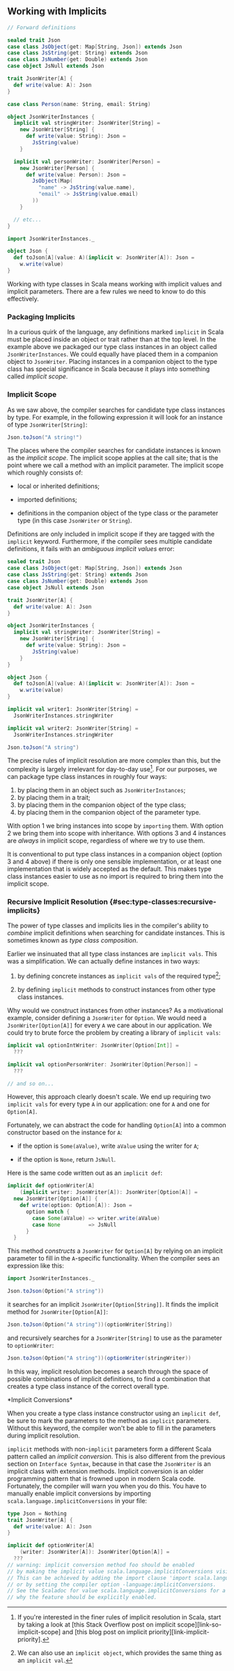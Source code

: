 ## Working with Implicits

```scala mdoc:invisible
// Forward definitions

sealed trait Json
case class JsObject(get: Map[String, Json]) extends Json
case class JsString(get: String) extends Json
case class JsNumber(get: Double) extends Json
case object JsNull extends Json

trait JsonWriter[A] {
  def write(value: A): Json
}

case class Person(name: String, email: String)

object JsonWriterInstances {
  implicit val stringWriter: JsonWriter[String] =
    new JsonWriter[String] {
      def write(value: String): Json =
        JsString(value)
    }

  implicit val personWriter: JsonWriter[Person] =
    new JsonWriter[Person] {
      def write(value: Person): Json =
        JsObject(Map(
          "name" -> JsString(value.name),
          "email" -> JsString(value.email)
        ))
    }

  // etc...
}

import JsonWriterInstances._

object Json {
  def toJson[A](value: A)(implicit w: JsonWriter[A]): Json =
    w.write(value)
}
```

Working with type classes in Scala means
working with implicit values and implicit parameters.
There are a few rules we need to know to do this effectively.


### Packaging Implicits

In a curious quirk of the language,
any definitions marked `implicit` in Scala must be placed
inside an object or trait rather than at the top level.
In the example above we packaged our type class instances
in an object called `JsonWriterInstances`.
We could equally have placed them
in a companion object to `JsonWriter`.
Placing instances in a companion object
to the type class has special significance in Scala
because it plays into something called *implicit scope*.


### Implicit Scope

As we saw above, the compiler searches
for candidate type class instances by type.
For example, in the following expression
it will look for an instance of type
`JsonWriter[String]`:

```scala mdoc:silent
Json.toJson("A string!")
```

The places where the compiler searches for candidate instances
is known as the *implicit scope*.
The implicit scope applies at the call site;
that is the point where we call a method with an implicit parameter.
The implicit scope which roughly consists of:

- local or inherited definitions;

- imported definitions;

- definitions in the companion object
  of the type class or the parameter type
  (in this case `JsonWriter` or `String`).

Definitions are only included in implicit scope
if they are tagged with the `implicit` keyword.
Furthermore, if the compiler sees multiple candidate definitions,
it fails with an *ambiguous implicit values* error:

```scala mdoc:invisible:reset-object
sealed trait Json
case class JsObject(get: Map[String, Json]) extends Json
case class JsString(get: String) extends Json
case class JsNumber(get: Double) extends Json
case object JsNull extends Json

trait JsonWriter[A] {
  def write(value: A): Json
}

object JsonWriterInstances {
  implicit val stringWriter: JsonWriter[String] =
    new JsonWriter[String] {
      def write(value: String): Json =
        JsString(value)
    }
}

object Json {
  def toJson[A](value: A)(implicit w: JsonWriter[A]): Json =
    w.write(value)
}
```
```scala mdoc:fail
implicit val writer1: JsonWriter[String] =
  JsonWriterInstances.stringWriter

implicit val writer2: JsonWriter[String] =
  JsonWriterInstances.stringWriter

Json.toJson("A string")
```

The precise rules of implicit resolution are more complex than this,
but the complexity is largely irrelevant for day-to-day use[^implicit-search].
For our purposes, we can package type class instances in roughly four ways:

1. by placing them in an object such as `JsonWriterInstances`;
2. by placing them in a trait;
3. by placing them in the companion object of the type class;
4. by placing them in the companion object of the parameter type.

With option 1 we bring instances into scope by `importing` them.
With option 2 we bring them into scope with inheritance.
With options 3 and 4 instances are *always* in implicit scope,
regardless of where we try to use them.

It is conventional to put type class instances in a companion object (option 3 and 4 above)
if there is only one sensible implementation,
or at least one implementation that is widely accepted as the default.
This makes type class instances easier to use
as no import is required to bring them into the implicit scope.

[^implicit-search]: If you're interested in the finer rules of implicit resolution in Scala,
start by taking a look at [this Stack Overflow post on implicit scope][link-so-implicit-scope]
and [this blog post on implicit priority][link-implicit-priority].


### Recursive Implicit Resolution {#sec:type-classes:recursive-implicits}

The power of type classes and implicits lies in
the compiler's ability to *combine* implicit definitions
when searching for candidate instances.
This is sometimes known as *type class composition*.

Earlier we insinuated that all type class instances
are `implicit vals`. This was a simplification.
We can actually define instances in two ways:

1. by defining concrete instances as
   `implicit vals` of the required type[^implicit-objects];

2. by defining `implicit` methods to
   construct instances from other type class instances.

[^implicit-objects]: We can also use an `implicit object`, which provides the same thing as an `implicit val`.

Why would we construct instances from other instances?
As a motivational example,
consider defining a `JsonWriter` for `Option`.
We would need a `JsonWriter[Option[A]]`
for every `A` we care about in our application.
We could try to brute force the problem by creating
a library of `implicit vals`:

```scala
implicit val optionIntWriter: JsonWriter[Option[Int]] =
  ???

implicit val optionPersonWriter: JsonWriter[Option[Person]] =
  ???

// and so on...
```

However, this approach clearly doesn't scale.
We end up requiring two `implicit vals`
for every type `A` in our application:
one for `A` and one for `Option[A]`.

Fortunately, we can abstract the code for handling `Option[A]`
into a common constructor based on the instance for `A`:

- if the option is `Some(aValue)`,
  write `aValue` using the writer for `A`;

- if the option is `None`, return `JsNull`.

Here is the same code written out as an `implicit def`:

```scala mdoc:silent
implicit def optionWriter[A]
    (implicit writer: JsonWriter[A]): JsonWriter[Option[A]] =
  new JsonWriter[Option[A]] {
    def write(option: Option[A]): Json =
      option match {
        case Some(aValue) => writer.write(aValue)
        case None         => JsNull
      }
  }
```

This method *constructs* a `JsonWriter` for `Option[A]` by
relying on an implicit parameter to
fill in the `A`-specific functionality.
When the compiler sees an expression like this:

```scala mdoc:invisible
import JsonWriterInstances._
```
```scala mdoc:silent
Json.toJson(Option("A string"))
```

it searches for an implicit `JsonWriter[Option[String]]`.
It finds the implicit method for `JsonWriter[Option[A]]`:

```scala mdoc:silent
Json.toJson(Option("A string"))(optionWriter[String])
```

and recursively searches for a `JsonWriter[String]`
to use as the parameter to `optionWriter`:

```scala mdoc:silent
Json.toJson(Option("A string"))(optionWriter(stringWriter))
```

In this way, implicit resolution becomes
a search through the space of possible combinations
of implicit definitions, to find
a combination that creates a type class instance
of the correct overall type.

<div class="callout callout-warning">
*Implicit Conversions*

When you create a type class instance constructor
using an `implicit def`,
be sure to mark the parameters to the method
as `implicit` parameters.
Without this keyword, the compiler won't be able to
fill in the parameters during implicit resolution.

`implicit` methods with non-`implicit` parameters
form a different Scala pattern called an *implicit conversion*. 
This is also different from the previous section on `Interface Syntax`, 
because in that case the `JsonWriter` is an implicit class with extension methods. 
Implicit conversion is an older programming pattern
that is frowned upon in modern Scala code.
Fortunately, the compiler will warn you when you do this.
You have to manually enable implicit conversions
by importing `scala.language.implicitConversions` in your file:

```scala mdoc:invisible:reset
type Json = Nothing
trait JsonWriter[A] {
  def write(value: A): Json
}
```
```scala
implicit def optionWriter[A]
    (writer: JsonWriter[A]): JsonWriter[Option[A]] =
  ???
// warning: implicit conversion method foo should be enabled
// by making the implicit value scala.language.implicitConversions visible.
// This can be achieved by adding the import clause 'import scala.language.implicitConversions'
// or by setting the compiler option -language:implicitConversions.
// See the Scaladoc for value scala.language.implicitConversions for a discussion
// why the feature should be explicitly enabled.
```
</div>
